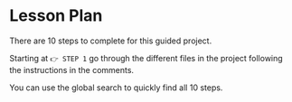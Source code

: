 # Lesson Plan

There are 10 steps to complete for this guided project.

Starting at `👉 STEP 1` go through the different files in the project following the instructions in the comments.

You can use the global search to quickly find all 10 steps.
